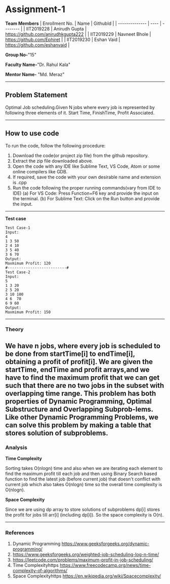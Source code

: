 # Assignment-1

**Team Members**
|   Enrollment No.  |   Name   | GithubId |
|   --------------  |   ----   | -------- |
|    IIT2019228  |   Anirudh Gupta | https://github.com/anirudhkgupta222 |
|    IIT2019229  |   Navneet Bhole | https://github.com/Ephiret | 
|    IIT2019230  |   Eshan Vaid | https://github.com/eshanvaid  |

**Group No-**"15"

**Faculty Name-**"Dr. Rahul Kala"

**Mentor Name-** "Md. Meraz"

---
## Problem Statement
Optimal Job scheduling.Given N jobs where every job is represented by following three elements of it. Start Time, FinishTime, Profit Associated.

---
## How to use code
To run the code, follow the following procedure:
1. Download the code(or project zip file) from the github repository.
2. Extract the zip file downloaded above.
3. Open the code with any IDE like Sublime Text, VS Code, Atom or some online compilers like GDB.
4. If required, save the code with your own desirable name and extension is .cpp
5. Run the code following the proper running commands(vary from IDE to IDE)
(a) For VS Code: Press Function+F6 key and provide the input on the terminal.
(b) For Sublime Text: Click on the Run button and provide the input.
---
**Test case**

```
Test Case-1
Input:
4
1 3 50
2 4 10
3 5 40
3 6 70
Output:
Maxmimum Profit: 120
#--------------------------#
Test Case-2
Input:
5
1 3 20
2 5 20
3 10 100
4 6  70
6 9 60
Output:
Maxmimum Profit: 150
```

---

### Theory
We have n jobs, where every job is scheduled to be done from startTime[i] to endTime[i], obtaining a profit of profit[i]. We are given the startTime, endTime and profit arrays,and we have to find the maximum profit that we can get such that there are no two jobs in the subset with overlapping time range. This problem has both properties of Dynamic Programming, Optimal Substructure and Overlapping Subprob-lems.   Like  other  Dynamic  Programming  Problems,  we can  solve  this  problem  by  making  a  table  that  stores solution of subproblems.
---

### Analysis

**Time Complexity**

Sorting takes O(nlogn) time and also when we are iterating each element to find the maximum profit till each job and then using Binary Search based function to find the latest job (before current job) that doesn't conflict with current job which also takes O(nlogn) time so the overall time complexity is O(nlogn).

**Space Complexity**

Since we are using dp array to store solutions of subproblems dp[i] stores the profit for jobs till arr[i] (including dp[i]). So the space complexity is O(n).

---

### References

1.  Dynamic Programming
    https://www.geeksforgeeks.org/dynamic-programming/
2.  https://www.geeksforgeeks.org/weighted-job-scheduling-log-n-time/
3.  https://leetcode.com/problems/maximum-profit-in-job-scheduling/
4.  Time Complexityhttps
    https://www.freecodecamp.org/news/time-complexity-of-algorithms/
5.  Space Complexityhttps
    https://en.wikipedia.org/wiki/Spacecomplexity/

